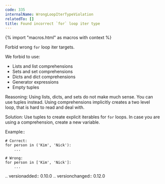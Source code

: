 ```yaml
---
code: 335
internalName: WrongLoopIterTypeViolation
relatedTo: []
title: Found incorrect `for` loop iter type
---
```


{% import "macros.html" as macros with context %}

Forbid wrong `for` loop iter targets.

We forbid to use:

  - Lists and list comprehensions
  - Sets and set comprehensions
  - Dicts and dict comprehensions
  - Generator expressions
  - Empty tuples

Reasoning: Using lists, dicts, and sets do not make much sense. You can
use tuples instead. Using comprehensions implicitly creates a two level
loop, that is hard to read and deal with.

Solution: Use tuples to create explicit iterables for `for` loops. In
case you are using a comprehension, create a new variable.

Example::

    # Correct:
    for person in ('Kim', 'Nick'):
        ...
    
    # Wrong:
    for person in ['Kim', 'Nick']:
        ...

.. versionadded:: 0.10.0 .. versionchanged:: 0.12.0
